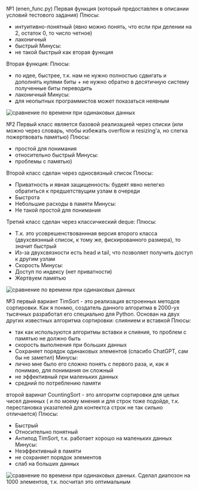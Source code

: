 №1 (enen_func.py)
Первая функция (который предоставлен в описании условий тестового задания)
Плюсы: 
- интуитивно-понятный (явно можно понять, что если при делении на 2, остаток 0, то число четное)
- лаконичный
- быстрый
Минусы: 
- не такой быстрый как вторая функция


Вторая функция:
Плюсы: 
- по идее, быстрее, т.к. нам не нужно полностью сдвигать и дополнять нулями биты + не нужно обратно в десятичную систему полученные биты переводить
- лаконичный
Минусы:
- для неопытных программистов может показаться неявным

![сравнение по времени при одинаковых данных](https://github.com/ValiaIsNotProgrammer/GameLogicTestTask/tree/master/data/even_func.png)


№2
Первый класс является базовой реализацией через списки (или можно через словарь, чтобы избежать overflow и resizing'а, но слегка пожертвовать памятью)
Плюсы: 
- простой для понимания
- относительно быстрый
Минусы:
- проблемы с памятью)

Второй класс сделан через односвязный список
Плюсы:
- Приватность и явная защищенность: будеят явно нелегко обратиться к предшетствущим узлам в очереди
- Быстрота
- Небольшие расходы в памяти
Минусы:
- Не такой простой для понимания

Третий класс сделан через классичкеский deque:
Плюсы: 
- Т.к. это усоврешенствованнная версия второго класса (двухсвязнный список, к тому же, фискированного размера), то значит быстрый
- Из-за двухсвязности есть head и tail, что позволяет получить доступ к другим узлам
- Скорость
Минусы:
- Доступ по индексу (нет приватности)
- Жертвуем памятью

![сравнение по времени при одинаковых данных](https://github.com/ValiaIsNotProgrammer/GameLogicTestTask/tree/master/data/fifo.png)

№3
первый вариант TimSort - это реализация встроенных методов сортировки. Как я понмю, создатель данного алгоритма в 2000-ух тысячных разработал его специально для Python. Основан на двух других известных алгоритма сортировки: слиянием и вставкой
Плюсы: 
- так как используются алгоритмы вставки и слияния, то проблем с памятью не должно быть
- скорость выполнения при больших данных
- Сохраняет порядок одинаковых элементов (спасибо ChatGPT, сам бы не заметил)
Минусы:
- лично мне было его сложно понять с первого раза, и, как я понимаю, для понимания он сложный
- не эффективный при маленьких данных
- средний по потреблению памяти


второй варинат CountingSort - это алгоритм сортировки для целых чисел даннных ( и по моему мнения и для строк тоже подойде, т.к. перестановка указателей для контектса строк не так сильно отличается)
Плюсы:
- Быстрый
- Относительно понятный
- Антипод TimSort, т.к. работает хорошо на маленьких данных
Минусы:
- Неэффективный в памяти
- не сохраняет порядок элементов
- слаб на больших данных

![сравнение по времени при одинаковых данных. Сделал диапозон на 1000 элементов, т.к. посчитал это оптимальным](https://github.com/ValiaIsNotProgrammer/GameLogicTestTask/tree/master/data/sorted_func.png)





